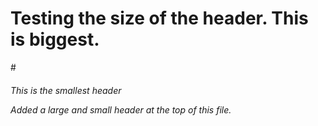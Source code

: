 # <h1> Testing the size of the header.  This is biggest.
#<h6> This is the smallest header

Added a large and small header at the top of this file.
